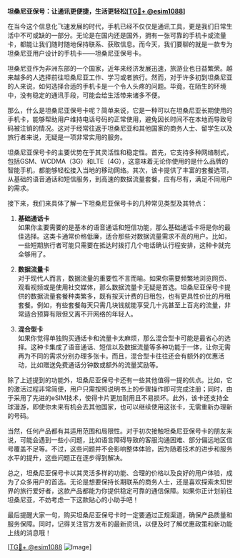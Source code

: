 **坦桑尼亚保号：让通讯更便捷，生活更轻松[[TG💪+ @esim1088](https://t.me/s/esim1088)]**

在当今这个信息化飞速发展的时代，手机已经不仅仅是通讯工具，更是我们日常生活中不可或缺的一部分。无论是在国内还是国外，拥有一张可靠的手机卡或流量卡，都能让我们随时随地保持联系、获取信息。而今天，我们要聊的就是一款专为坦桑尼亚用户设计的手机卡——坦桑尼亚保号卡。

坦桑尼亚作为非洲东部的一个国家，近年来经济发展迅速，旅游业也日益繁荣。越来越多的人选择前往坦桑尼亚工作、学习或者旅行。然而，对于许多初到坦桑尼亚的人来说，如何选择合适的手机卡是一个令人头疼的问题。毕竟，在陌生的环境中，没有稳定的通讯手段，可能会给生活带来诸多不便。

那么，什么是坦桑尼亚保号卡呢？简单来说，它是一种可以在坦桑尼亚长期使用的手机卡，能够帮助用户维持电话号码的正常使用，避免因长时间不在本地而导致号码被注销的情况。这对于经常往返于坦桑尼亚和其他国家的商务人士、留学生以及旅行者来说，无疑是一项非常实用的服务。

坦桑尼亚保号卡的主要优势在于其灵活性和稳定性。首先，它支持多种网络制式，包括GSM、WCDMA（3G）和LTE（4G），这意味着无论你使用的是什么品牌的智能手机，都能够轻松接入当地的移动网络。其次，该卡提供了丰富的套餐选项，从基础的语音通话和短信服务，到高速的数据流量套餐，应有尽有，满足不同用户的需求。

接下来，我们来具体了解一下坦桑尼亚保号卡的几种常见类型及其特点：

1. **基础通话卡**  
   如果你主要需要的是基本的语音通话和短信功能，那么基础通话卡将是你的最佳选择。这类卡通常价格低廉，适合那些对数据流量需求不高的用户。比如，一些短期旅行者可能只需要在抵达时拨打几个电话确认行程安排，这种卡就完全够用了。

2. **数据流量卡**  
   对于现代人而言，数据流量的重要性不言而喻。如果你需要频繁地浏览网页、观看视频或是使用社交媒体，那么数据流量卡无疑是首选。坦桑尼亚保号卡提供的数据流量套餐种类繁多，既有按天计费的日租包，也有更具性价比的月租套餐。例如，有些套餐每天只需几块钱就能享受几十兆甚至上百兆的流量，非常适合预算有限但又离不开网络的年轻人。

3. **混合型卡**  
   如果你觉得单独购买通话卡和流量卡太麻烦，那么混合型卡可能是最省心的选择。这种卡集成了语音通话、短信以及数据流量等多种功能于一体，让你无需再为不同的需求分别办理多张卡。而且，混合型卡往往还会有额外的优惠活动，比如赠送免费通话分钟数或额外的流量奖励等。

除了上述提到的功能外，坦桑尼亚保号卡还有一些其他值得一提的优点。比如，它的激活过程非常简便，用户只需按照说明书上的步骤操作即可完成注册；同时，由于采用了先进的eSIM技术，使得卡片更加耐用且不易损坏。此外，该卡还支持全球漫游，即使你未来有机会去其他国家，也可以继续使用这张卡，无需重新办理新的号码。

当然，任何产品都有其适用范围和局限性。对于初次接触坦桑尼亚保号卡的朋友来说，可能会遇到一些小问题，比如语言障碍导致的客服沟通困难、部分偏远地区信号覆盖不足等。不过，这些问题并不会影响整体体验，因为随着技术的进步和服务水平的提升，这些问题正在逐步得到解决。

总之，坦桑尼亚保号卡以其灵活多样的功能、合理的价格以及良好的用户体验，成为了众多用户的首选。无论是想要保持长期联系的商务人士，还是喜欢探索未知世界的旅行爱好者，这款产品都能为你提供稳定可靠的通信保障。如果你正计划前往坦桑尼亚，不妨考虑一下这款贴心的小助手吧！

最后提醒大家一句，购买坦桑尼亚保号卡时一定要通过正规渠道，确保产品质量和服务保障。同时，记得关注官方发布的最新资讯，以便及时了解优惠政策和新功能上线的消息哦！

[[TG💪+ @esim1088](https://t.me/s/esim1088) ![Image](https://i.postimg.cc/4NQfJmqS/Snipaste-2025-05-13-00-14-12.png)]
